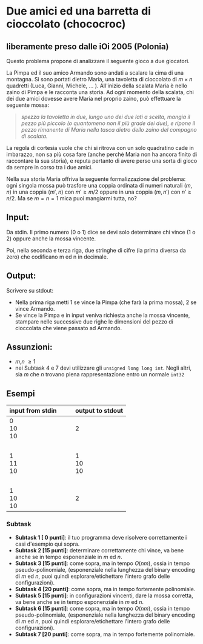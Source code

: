 # Due amici ed una barretta di cioccolato (chococroc)
## liberamente preso dalle iOi 2005 (Polonia)

Questo problema propone di analizzare il seguente gioco a due giocatori.  

La Pimpa ed il suo amico Armando sono andati a scalare la cima di una montagna.
Si sono portati dietro Maria, una tavoletta di cioccolato di $m \times n$ quadretti (Luca, Gianni, Michele, ... ).
All'inizio della scalata Maria è nello zaino di Pimpa e le racconta una storia.
Ad ogni momento della scalata,
chi dei due amici dovesse avere Maria nel proprio zaino, può effettuare la seguente mossa:

> *spezza la tavoletta in due, lungo uno dei due lati a scelta, mangia il pezzo più piccolo (o quantomeno non il più grade dei due), e ripone il pezzo rimanente di Maria nella tasca dietro dello zaino del compagno di scalata.*

La regola di cortesia vuole che chi si ritrova con un solo quadratino cade in imbarazzo, non sa più cosa fare (anche perchè Maria non ha ancora finito di raccontare la sua storia), e reputa pertanto di avere perso una sorta di gioco da sempre in corso tra i due amici.

Nella sua storia Maria offriva la seguente formalizzazione del problema: ogni singola mossa può trasfore una coppia ordinata di numeri naturali $(m,n)$ in una coppia $(m',n)$ con $m'\geq m/2$
oppure in una coppia $(m,n')$ con $n'\geq n/2$.
Ma se $m=n=1$ mica puoi mangiarmi tutta, no?

## Input:

Da stdin.
Il primo numero (0 o 1) dice se devi solo determinare chi vince (1 o 2) oppure anche la mossa vincente.

Poi, nella seconda e terza riga, due stringhe di cifre (la prima diversa da zero) che codificano m ed n in decimale.

## Output:

Scrivere su stdout:  
- Nella prima riga metti 1 se vince la Pimpa (che farà la prima mossa), 2 se vince Armando.
- Se vince la Pimpa e in input veniva richiesta anche la mossa vincente, stampare nelle successive due righe le dimensioni del pezzo di cioccolata che viene passato ad Armando.

## Assunzioni:

- $m$,$n$ $\geq 1$
- nei Subtask 4 e 7 devi utilizzare gli `unsigned long long int`.
  Negli altri, sia $m$ che $n$ trovano piena rappresentazione entro un normale `int32`

## Esempi

| input from stdin | &nbsp;&nbsp;&nbsp;&nbsp; | output to stdout |
| ---------------- | ------------------------ | ---------------- |
| 0<br>10<br>10    | &nbsp;                   | 2                |
| &nbsp;           | &nbsp;                   | &nbsp;           |
| 1<br>11<br>10    | &nbsp;                   | 1<br>10<br>10    |
| &nbsp;           | &nbsp;                   | &nbsp;           |
| 1<br>10<br>10    | &nbsp;                   | 2                |





### Subtask
- **Subtask 1 [ 0 punti]**: il tuo programma deve risolvere correttamente i casi d'esempio qui sopra.
- **Subtask 2 [15 punti]**: determinare correttamente chi vince, va bene anche se in tempo esponenziale in $m$ ed $n$.
- **Subtask 3 [15 punti]**: come sopra, ma in tempo $O(nm)$, ossia in tempo pseudo-polinomiale, (esponenziale nella lunghezza del binary encoding di $m$ ed $n$, puoi quindi esplorare/etichettare l'intero grafo delle configurazioni).
- **Subtask 4 [20 punti]**: come sopra, ma in tempo fortemente polinomiale.
- **Subtask 5 [15 punti]**: in configurazioni vincenti, dare la mossa corretta, va bene anche se in tempo esponenziale in $m$ ed $n$.
- **Subtask 6 [15 punti]**: come sopra, ma in tempo $O(nm)$, ossia in tempo pseudo-polinomiale, (esponenziale nella lunghezza del binary encoding di $m$ ed $n$, puoi quindi esplorare/etichettare l'intero grafo delle configurazioni).
- **Subtask 7 [20 punti]**: come sopra, ma in tempo fortemente polinomiale.

